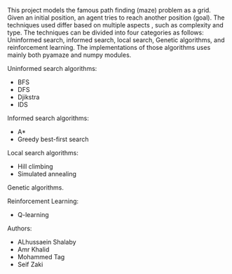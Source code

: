 This project models the famous path finding (maze) problem as a grid. Given an initial position, an agent tries to reach another position (goal). The techniques used differ based on multiple aspects
, such as complexity and type. The techniques can be divided into four categories as follows: Uninformed search, informed search, local search, Genetic algorithms, and reinforcement learning. The implementations of those 
algorithms uses mainly both pyamaze and numpy modules. 

Uninformed search algorithms:
  - BFS
  - DFS
  - Djikstra
  - IDS

Informed search algorithms:
  - A*
  - Greedy best-first search

Local search algorithms:
  - Hill climbing
  - Simulated annealing

Genetic algorithms.

Reinforcement Learning:
  - Q-learning

Authors:
  - ALhussaein Shalaby
  - Amr Khalid
  - Mohammed Tag
  - Seif Zaki
